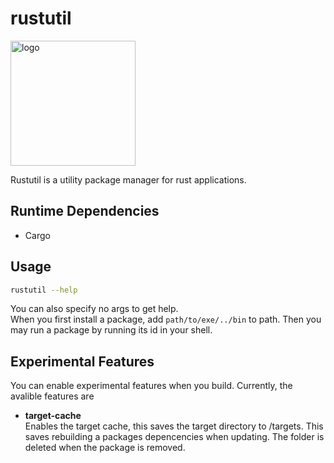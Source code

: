 # rustutil

<img width="200" alt="logo" src="https://github.com/rustutil/.github/assets/62805599/81ddd70d-be1a-41bb-a0c1-902d22784832"/>

Rustutil is a utility package manager for rust applications.

## Runtime Dependencies

- Cargo

## Usage

```sh
rustutil --help
```

You can also specify no args to get help.  
When you first install a package, add `path/to/exe/../bin` to path. Then you may run a package by running its id in your shell.

## Experimental Features

You can enable experimental features when you build. Currently, the avalible features are

- **target-cache**  
  Enables the target cache, this saves the target directory to /targets.
  This saves rebuilding a packages depencencies when updating.
  The folder is deleted when the package is removed.
